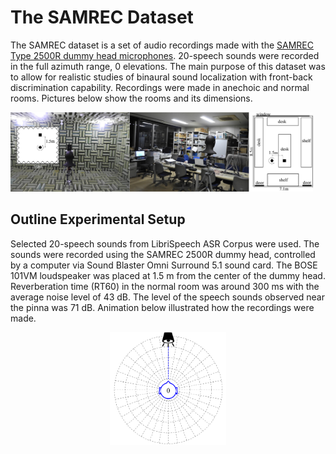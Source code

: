 # The SAMREC Dataset

The SAMREC dataset is a set of audio recordings made with the [SAMREC Type 2500R dummy head microphones](https://shop.miyaji.co.jp/SHOP/ka-r-021716-ay04.html). 20-speech sounds were recorded in the full azimuth range, 0 elevations. The main purpose of this dataset was to allow for realistic studies of binaural sound localization with front-back discrimination capability. Recordings were made in anechoic and normal rooms. Pictures below show the rooms and its dimensions.

<p align="left">
  <img width="96%" src="fig-1.jpg">
</p>

## Outline Experimental Setup

Selected 20-speech sounds from LibriSpeech ASR Corpus were used. The sounds were recorded using the SAMREC 2500R dummy head, controlled by a computer via Sound Blaster Omni Surround 5.1 sound card. The BOSE 101VM loudspeaker was placed at 1.5 m from the center of the dummy head. Reverberation time (RT60) in the normal room was around 300 ms with the average noise level of 43 dB. The level of the speech sounds observed near the pinna was 71 dB. Animation below illustrated how the recordings were made.

<p align="center">
  <img width="37%" src="fig-2.gif">
</p>
